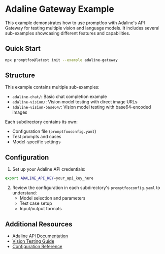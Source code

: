 # Adaline Gateway Example

This example demonstrates how to use promptfoo with Adaline's API Gateway for testing multiple vision and language models. It includes several sub-examples showcasing different features and capabilities.

## Quick Start

```bash
npx promptfoo@latest init --example adaline-gateway
```

## Structure

This example contains multiple sub-examples:

- `adaline-chat/`: Basic chat completion example
- `adaline-vision/`: Vision model testing with direct image URLs
- `adaline-vision-base64/`: Vision model testing with base64-encoded images

Each subdirectory contains its own:

- Configuration file (`promptfooconfig.yaml`)
- Test prompts and cases
- Model-specific settings

## Configuration

1. Set up your Adaline API credentials:

```bash
export ADALINE_API_KEY=your_api_key_here
```

2. Review the configuration in each subdirectory's `promptfooconfig.yaml` to understand:
   - Model selection and parameters
   - Test case setup
   - Input/output formats

## Additional Resources

- [Adaline API Documentation](https://docs.adaline.ai)
- [Vision Testing Guide](https://promptfoo.dev/docs/configuration/image-testing)
- [Configuration Reference](https://promptfoo.dev/docs/configuration/)
